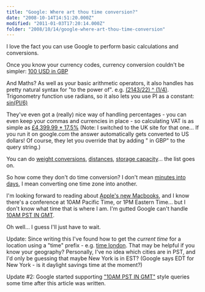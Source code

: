 ```yaml
---
title: "Google: Where art thou time conversion?"
date: "2008-10-14T14:51:20.000Z"
modified: "2011-01-03T17:20:14.000Z"
folder: "2008/10/14/google-where-art-thou-time-conversion"
---
```


I love the fact you can use Google to perform basic calculations and conversions.

Once you know your currency codes, currency conversion couldn't be simpler: [100 USD in GBP](https://www.google.com/search?q=100+gbp+in+usd&btnG=Search)

And Maths? As well as your basic arithmetic operators, it also handles has pretty natural syntax for "to the power of". e.g. [(2143/22) ^ (1/4)](https://www.google.com/search?q=%282143%2F22%29+%5E+%281%2F4%29&btnG=Search). Trigonometry function use radians, so it also lets you use PI as a constant: [sin(PI/6)](https://www.google.com/search?q=sin%28PI%2F6%29&btnG=Search)

They've even got a (really) nice way of handling percentages - you can even keep your commas and currencies in place - so calculating VAT is as simple as [£4,399.99 \* 17.5%](https://www.google.co.uk/search?q=%C2%A34%2C399.99+*+17.5%25&btnG=Google+Search) (Note: I switched to the UK site for that one... If you run it on google.com the answer automatically gets converted to US dollars! Of course, they let you override that by adding " in GBP" to the query string.)

You can do [weight conversions](https://www.google.co.uk/search?q=13+stones+10+pounds+in+kg&btnG=Search), [distances](https://www.google.co.uk/search?q=20%2C000+leagues+in+feet&btnG=Search), [storage capacity](https://www.google.co.uk/search?hl=en&q=2174KB+in+MB&btnG=Search)... the list goes on.

So how come they don't do time conversion? I don't mean [minutes into days](https://www.google.co.uk/search?q=7200+minutes+in+days&btnG=Search), I mean converting one time zone into another.

I'm looking forward to reading about [Apple's new Macbooks](https://www.engadget.com/2008-10-14-live-from-apples-spotlight-turns-to-notebooks-event.html), and I know there's a conference at 10AM Pacific Time, or 1PM Eastern Time... but I don't know what time that is where I am. I'm gutted Google can't handle [10AM PST IN GMT](https://www.google.co.uk/search?q=10am+pst+in+gmt&btnG=Search).

Oh well... I guess I'll just have to wait.

Update: Since writing this I've found how to get the _current time_ for a location using a "time" prefix - e.g. [time london](https://www.google.com/search?q=time+london). That may be helpful if you know your geography? Personally, I've no idea which cities are in PST, and I'd only be guessing that maybe New York is in EST? (Google says EDT for New York - is it daylight savings time at the moment?)

Update #2: Google started supporting ["10AM PST IN GMT"](https://www.google.co.uk/search?q=10am+pst+in+gmt&btnG=Search) style queries some time after this article was written.
